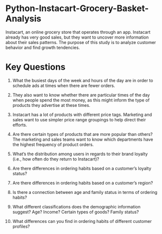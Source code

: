 # Python-Instacart-Grocery-Basket-Analysis

Instacart, an online grocery store that operates through an app. Instacart already has very good sales, but they want to uncover more information about their sales patterns. The purpose of this study is to analyze customer behavior and find growth tendencies.


# Key Questions
1.  What the busiest days of the week and hours of the day are  in order to schedule ads at times when there are fewer orders.

2.  They also want to know whether there are particular times of the day when people spend
    the most money, as this might inform the type of products they advertise at these times.

3.  Instacart has a lot of products with different price tags. Marketing and sales want to use
    simpler price range groupings to help direct their efforts.

4. Are there certain types of products that are more popular than others? The marketing
   and sales teams want to know which departments have the highest frequency of product
   orders.

5.  What’s the distribution among users in regards to their brand loyalty (i.e., how
    often do they return to Instacart)?

6. Are there differences in ordering habits based on a customer’s loyalty status?

7.  Are there differences in ordering habits based on a customer’s region?

8.  Is there a connection between age and family status in terms of ordering habits?

9. What different classifications does the demographic information suggest? Age?
   Income? Certain types of goods? Family status?

10. What differences can you find in ordering habits of different customer profiles?
